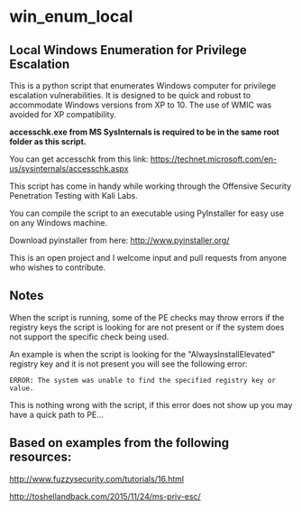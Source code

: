 # win_enum_local
## Local Windows Enumeration for Privilege Escalation

This is a python script that enumerates Windows computer for privilege escalation vulnerabilities. It is designed to be quick and robust to accommodate Windows versions from XP to 10. The use of WMIC was avoided for XP compatibility. 

**accesschk.exe from MS SysInternals is required to be in the same root folder as this script.**

You can get accesschk from this link: https://technet.microsoft.com/en-us/sysinternals/accesschk.aspx

This script has come in handy while working through the Offensive Security Penetration Testing with Kali Labs.

You can compile the script to an executable using PyInstaller for easy use on any Windows machine.

Download pyinstaller from here: http://www.pyinstaller.org/

This is an open project and I welcome input and pull requests from anyone who wishes to contribute.

## Notes
When the script is running, some of the PE checks may throw errors if the registry keys the script is looking for are not present or if the system does not support the specific check being used.

An example is when the script is looking for the "AlwaysInstallElevated" registry key and it is not present you will see the following error:

`ERROR: The system was unable to find the specified registry key or value.`

This is nothing wrong with the script, if this error does not show up you may have a quick path to PE...

## Based on examples from the following resources:

http://www.fuzzysecurity.com/tutorials/16.html

http://toshellandback.com/2015/11/24/ms-priv-esc/
